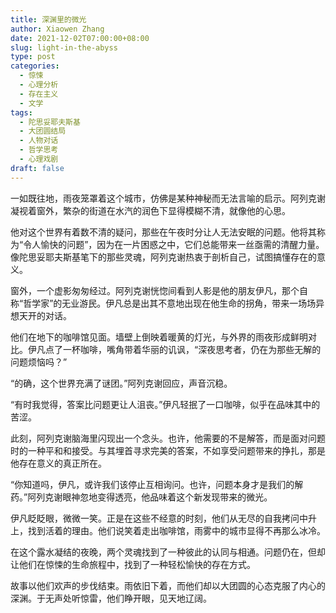 ```yaml
---
title: 深渊里的微光
author: Xiaowen Zhang
date: 2021-12-02T07:00:00+08:00
slug: light-in-the-abyss
type: post
categories:
  - 惊悚
  - 心理分析
  - 存在主义
  - 文学
tags:
  - 陀思妥耶夫斯基
  - 大团圆结局
  - 人物对话
  - 哲学思考
  - 心理戏剧
draft: false
---
```


一如既往地，雨夜笼罩着这个城市，仿佛是某种神秘而无法言喻的启示。阿列克谢凝视着窗外，繁杂的街道在水汽的润色下显得模糊不清，就像他的心思。

他对这个世界有着数不清的疑问，那些在午夜时分让人无法安眠的问题。他将其称为“令人愉快的问题”，因为在一片困惑之中，它们总能带来一丝亟需的清醒力量。像陀思妥耶夫斯基笔下的那些灵魂，阿列克谢热衷于剖析自己，试图搞懂存在的意义。

窗外，一个虚影匆匆经过。阿列克谢恍惚间看到人影是他的朋友伊凡，那个自称“哲学家”的无业游民。伊凡总是出其不意地出现在他生命的拐角，带来一场场异想天开的对话。

他们在地下的咖啡馆见面。墙壁上倒映着暖黄的灯光，与外界的雨夜形成鲜明对比。伊凡点了一杯咖啡，嘴角带着华丽的讥讽，“深夜思考者，仍在为那些无解的问题烦恼吗？”

“的确，这个世界充满了谜团。”阿列克谢回应，声音沉稳。

“有时我觉得，答案比问题更让人沮丧。”伊凡轻抿了一口咖啡，似乎在品味其中的苦涩。

此刻，阿列克谢脑海里闪现出一个念头。也许，他需要的不是解答，而是面对问题时的一种平和和接受。与其埋首寻求完美的答案，不如享受问题带来的挣扎，那是他存在意义的真正所在。

“你知道吗，伊凡，或许我们该停止互相询问。也许，问题本身才是我们的解药。”阿列克谢眼神忽地变得透亮，他品味着这个新发现带来的微光。

伊凡眨眨眼，微微一笑。正是在这些不经意的时刻，他们从无尽的自我拷问中升上，找到活着的理由。他们说笑着走出咖啡馆，雨雾中的城市显得不再那么冰冷。

在这个露水凝结的夜晚，两个灵魂找到了一种彼此的认同与相通。问题仍在，但却让他们在惊悚的生命旅程中，找到了一种轻松愉快的存在方式。

故事以他们欢声的步伐结束。雨依旧下着，而他们却以大团圆的心态克服了内心的深渊。于无声处听惊雷，他们睁开眼，见天地辽阔。
